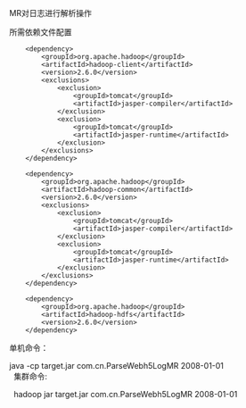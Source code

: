 MR对日志进行解析操作


所需依赖文件配置

<!-- HADOOP 依赖 -->
		<dependency>
			<groupId>org.apache.hadoop</groupId>
			<artifactId>hadoop-client</artifactId>
			<version>2.6.0</version>
			<exclusions>
				<exclusion>
					<groupId>tomcat</groupId>
					<artifactId>jasper-compiler</artifactId>
				</exclusion>
				<exclusion>
					<groupId>tomcat</groupId>
					<artifactId>jasper-runtime</artifactId>
				</exclusion>
			</exclusions>
		</dependency>

		<dependency>
			<groupId>org.apache.hadoop</groupId>
			<artifactId>hadoop-common</artifactId>
			<version>2.6.0</version>
			<exclusions>
				<exclusion>
					<groupId>tomcat</groupId>
					<artifactId>jasper-compiler</artifactId>
				</exclusion>
				<exclusion>
					<groupId>tomcat</groupId>
					<artifactId>jasper-runtime</artifactId>
				</exclusion>
			</exclusions>
		</dependency>

		<dependency>
			<groupId>org.apache.hadoop</groupId>
			<artifactId>hadoop-hdfs</artifactId>
			<version>2.6.0</version>
		</dependency>
		
		
单机命令：

   java -cp target.jar com.cn.ParseWebh5LogMR  2008-01-01                                                                                   
   
集群命令:

   hadoop jar target.jar com.cn.ParseWebh5LogMR 2008-01-01
